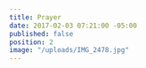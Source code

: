 ```yaml
---
title: Prayer
date: 2017-02-03 07:21:00 -05:00
published: false
position: 2
image: "/uploads/IMG_2478.jpg"
---
```


